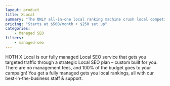 ```yaml
---
layout: product
title: XLocal
summary: "The ONLY all-in-one local ranking machine crush local competition & rank in Google + Local"
pricing: "Starts at $500/month + $250 set up"
categories: 
    - Managed SEO
filters: 
    - managed-seo
---
```


HOTH X Local is our fully managed Local SEO service that gets you targeted traffic through a strategic Local SEO plan – custom built for you. There are no management fees, and 100% of the budget goes to your campaign! You get a fully managed gets you local rankings, all with our best-in-the-business staff & support.